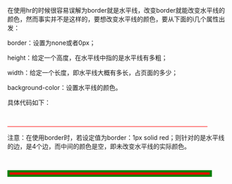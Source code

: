 在使用hr的时候很容易误解为border就是水平线，改变border就能改变水平线的颜色，然而事实并不是这样的，要想改变水平线的颜色，要从下面的i几个属性出发：

border：设置为none或者0px；

height：给定一个高度，在水平线中指的是水平线有多粗；

width：给定一个长度，即水平线大概有多长，占页面的多少；

background-color：设置水平线的颜色。

具体代码如下：

 <hr style="background-color:red;height: 1px;width:90%;border: none;"/>



注意：在使用border时，若设定值为border：1px solid red；则针对的是水平线的边，是4个边，而中间的颜色是空，即未改变水平线的实际颜色。

 <hr style="clear: both;background-color:red;height: 5px;width:90%;border: 5px solid green;"/>     
